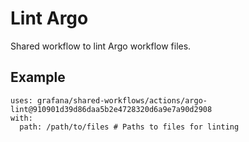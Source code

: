 # Lint Argo

Shared workflow to lint Argo workflow files.

## Example

<!-- x-release-please-start-sha -->

```
uses: grafana/shared-workflows/actions/argo-lint@910901d39d86daa5b2e4728320d6a9e7a90d2908
with:
  path: /path/to/files # Paths to files for linting

```

<!-- x-release-please-end-sha -->
